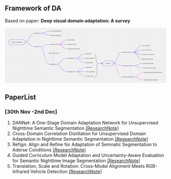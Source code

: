 ## Framework of DA

Based on paper: **Deep visual domain adaptation: A survey**

![image](../Image/DA-Framework.png)

## PaperList 
### [30th Nov -2nd Dec]
1. DANNet: A One-Stage Domain Adaptation Network for Unsupervised Nighttime Semantic Segmentation [[ResearchNote]]()
2. Cross-Domain Correlation Distillation for Unsupervised Domain Adaptation in Nighttime Semantic Segmentation [[ResearchNote]]()
3. Refign: Align and Refine for Adaptation of Semnatic Segmentation to Aderse Conditions [[ResearchNote]]()
4. Guided Curriculum Model Adaptation and Uncertainty-Aware Evaluation for Semantic Nighttime Image Segmentation [[ResearchNote]]()
5. Translation, Scale and Rotation: Cross-Modal Alignment Meets RGB-Infrared Vehicle Detection [[ResearchNote]]()
